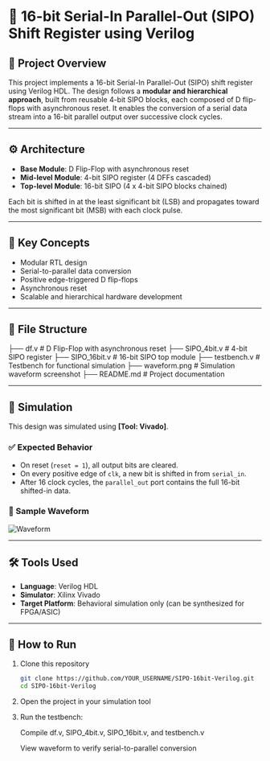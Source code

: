 # 🔄 16-bit Serial-In Parallel-Out (SIPO) Shift Register using Verilog

## 📌 Project Overview
This project implements a 16-bit Serial-In Parallel-Out (SIPO) shift register using Verilog HDL. The design follows a **modular and hierarchical approach**, built from reusable 4-bit SIPO blocks, each composed of D flip-flops with asynchronous reset. It enables the conversion of a serial data stream into a 16-bit parallel output over successive clock cycles.

---

## ⚙️ Architecture

- **Base Module**: D Flip-Flop with asynchronous reset
- **Mid-level Module**: 4-bit SIPO register (4 DFFs cascaded)
- **Top-level Module**: 16-bit SIPO (4 x 4-bit SIPO blocks chained)

Each bit is shifted in at the least significant bit (LSB) and propagates toward the most significant bit (MSB) with each clock pulse.

---

## 🧠 Key Concepts

- Modular RTL design
- Serial-to-parallel data conversion
- Positive edge-triggered D flip-flops
- Asynchronous reset
- Scalable and hierarchical hardware development

---

## 📁 File Structure
├── df.v # D Flip-Flop with asynchronous reset
├── SIPO_4bit.v # 4-bit SIPO register
├── SIPO_16bit.v # 16-bit SIPO top module
├── testbench.v # Testbench for functional simulation
├── waveform.png # Simulation waveform screenshot
├── README.md # Project documentation

---

## 🧪 Simulation

This design was simulated using **[Tool: Vivado]**.

### ✅ Expected Behavior

- On reset (`reset = 1`), all output bits are cleared.
- On every positive edge of `clk`, a new bit is shifted in from `serial_in`.
- After 16 clock cycles, the `parallel_out` port contains the full 16-bit shifted-in data.

### 📸 Sample Waveform

![Waveform](SISO_16bit_behav.wcfg)

---

## 🛠️ Tools Used

- **Language**: Verilog HDL
- **Simulator**: Xilinx Vivado 
- **Target Platform**: Behavioral simulation only (can be synthesized for FPGA/ASIC)

---

## 🚀 How to Run

1. Clone this repository  
   ```bash
   git clone https://github.com/YOUR_USERNAME/SIPO-16bit-Verilog.git
   cd SIPO-16bit-Verilog
2. Open the project in your simulation tool

3. Run the testbench:

    Compile df.v, SIPO_4bit.v, SIPO_16bit.v, and testbench.v

    View waveform to verify serial-to-parallel conversion




